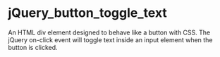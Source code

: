 # jQuery_button_toggle_text
An HTML div element designed to behave like a button with CSS. The jQuery on-click event will toggle text inside an input element when the button is clicked.

